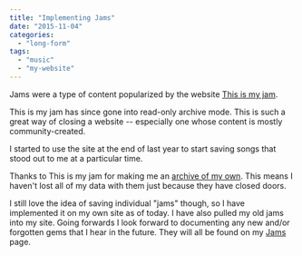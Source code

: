 ```yaml
---
title: "Implementing Jams"
date: "2015-11-04"
categories: 
  - "long-form"
tags: 
  - "music"
  - "my-website"
---
```


Jams were a type of content popularized by the website [This is my jam](https://www.thisismyjam.com/).

This is my jam has since gone into read-only archive mode. This is such a great way of closing a website -- especially one whose content is mostly community-created.

I started to use the site at the end of last year to start saving songs that stood out to me at a particular time.

Thanks to This is my jam for making me an [archive of my own](https://www.thisismyjam.com/davidpeach/songs). This means I haven't lost all of my data with them just because they have closed doors.

I still love the idea of saving individual "jams" though, so I have implemented it on my own site as of today. I have also pulled my old jams into my site. Going forwards I look forward to documenting any new and/or forgotten gems that I hear in the future. They will all be found on my [Jams](https://davidpeach.co.uk/category/jams/) page.
